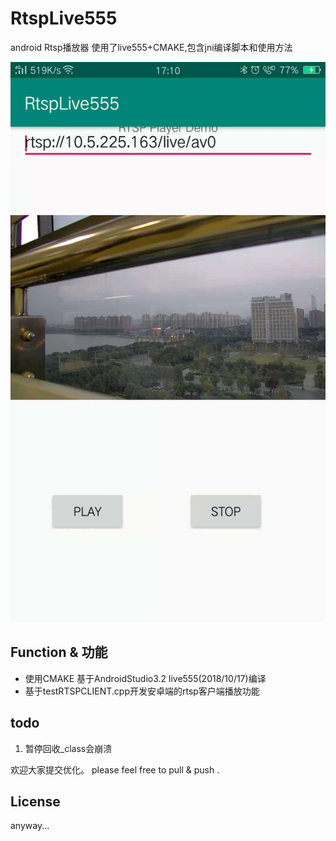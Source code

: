 # RtspLive555
android Rtsp播放器 使用了live555+CMAKE,包含jni编译脚本和使用方法

![pic](1767153251.jpg)
## Function & 功能
* 使用CMAKE 基于AndroidStudio3.2 live555(2018/10/17)编译
* 基于testRTSPCLIENT.cpp开发安卓端的rtsp客户端播放功能


## todo
1. 暂停回收_class会崩溃

欢迎大家提交优化。
please feel free to pull & push .


## License

anyway...
